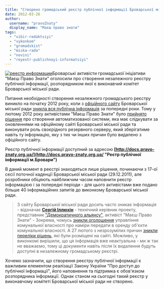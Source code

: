 ```yaml
---
title: "Створено громадський реєстр публічної інформації Броварської міської ради"
date: 2012-03-26
author: 
  username: "pravoZnaty"
  display_name: "Маєш право знати"
tags: 
  - "vibir-redaktsiyi"
  - "vykonkom"
  - "gromadskist"
  - "miska-rada"
  - "novini"
  - "reyestr-publichnoyi-informatsiyi"
---
```


[![](https://mpz.brovary.org/wp-content/uploads/2012/03/reestr-informatsii.jpg "реестр информации")](https://mpz.brovary.org/wp-content/uploads/2012/03/reestr-informatsii.jpg)Броварські активісти громадської ініціативи "Маєш Право Знати" оголосили про створення незалежного реєстру публічної інформації, розпорядником якої є виконавчий комітет Броварської міської ради.

Питання необхідності створення незалежного громадського реєстру виникло на початку 2012 року, коли з [офіційного сайту](http://brovary-rada.gov.ua "Броварська міська рада") Броварської міської ради [зникла вся публічна інформація](https://mpz.brovary.org/brovarska-vlada-obmezhila-dost/ "Броварська влада обмежила доступ до документів за 2011 рік") за попередні роки. Тому у лютому 2012 року активістами "Маєш Право Знати" було [прийнято рішення](https://mpz.brovary.org/gromadskist-dopomozhe-brovarskiy/ "Громадськість допоможе Броварській міській раді створити реєстр публічної інформації") про створення автоматизованої системи, яка має слідкувати за оновленнями на офіційному сайті Броварської міської ради та виконувати роль своєрідного резервного серверу, який зберігатиме навіть ту інформацію, яку з тих чи інших причин було видалено з офіційного сайту.

Реєстр публічної інформації доступний за адресою **[http://docs.pravo-znaty.org.ua/](http://docs.pravo-znaty.org.ua/ "Реєтр публічної інформації м.Бровари")**<!--more-->

В даний момент в реєстрі знаходяться лише рішення, починаючи з 17-ої сесії поточної каденції Броварської міської ради (29.12.2011), але розробники обіцяють найближчим часом наповнити реєстр інформацією і за попередні періоди - для цього активістами вже подано більше 40 інформаційних запитів до виконкому Броварської міської ради.

> З сайту Броварської міської ради досить часто зникає інформація - відзначає **[Сергій Іллюхін](https://mpz.brovary.org/author/sergilliukhin/ "Сергій Іллюхін")** - технічний керівник проекту, представник ["Демократичного альянсу"](http://dem-alliance.org "Демократичний альянс"), активіст "Маєш Право Знати" - Зокрема, чомусь [зникли оголошення](http://docs.pravo-znaty.org.ua/s?term=&from=&to=&status=2&fld=0&fld=1&type=6 "Оголошення управління капітальної власності") управління комунальної власності про наміри передати в оренду об'єкти комунальної власності. А 27 лютого з незрозумілих причин [зникли переліки рішень](http://docs.pravo-znaty.org.ua/s?term=&from=&to=&status=2&fld=0&fld=1&type=0&type=1 "Переліки рішень"), які були розміщені на сайті. Можливо, у виконкомі вирішили, що ця інформація вже неактуальна - ми ж так не вважаємо, тому ці документи навіть після їх видалення будуть доступні в незалежному громадському реєстрі.

Хочемо зазначити, що створення реєстру публічної інформації є важливим елементом реалізації Закону України "Про доступ до публічної інформації", його наповнення та підтримка є обов'язком розпорядника інформації. Однак станом на сьогодні такий реєстр у виконавчому комітеті Броварської міської ради не створено.
